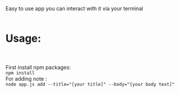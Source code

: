 Easy to use app you can interact with it via your terminal <br><br>
# Usage:<br><br>
First install npm packages:<br>
`npm install`<br>
For adding note :<br>
`node app.js add --title="[your title]" --body="[your body text]"`

